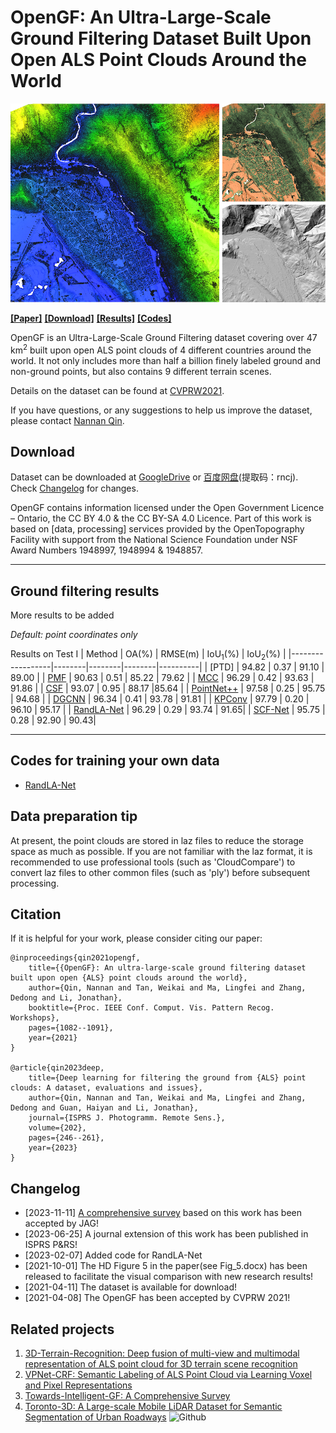 # OpenGF: An Ultra-Large-Scale Ground Filtering Dataset Built Upon Open ALS Point Clouds Around the World

![Image](Imgs/figexample.png)

[**[Paper]**](https://openaccess.thecvf.com/content/CVPR2021W/EarthVision/html/Qin_OpenGF_An_Ultra-Large-Scale_Ground_Filtering_Dataset_Built_Upon_Open_ALS_CVPRW_2021_paper.html) [**[Download]**](#download) [**[Results]**](#results) [**[Codes]**](#code)

OpenGF is an Ultra-Large-Scale Ground Filtering dataset covering over 47 km<sup>2</sup> built upon open ALS point clouds of 4 different countries around the world. It not only includes more than half a billion finely labeled ground and non-ground points, but also contains 9 different terrain scenes. <br />

Details on the dataset can be found at [CVPRW2021](https://openaccess.thecvf.com/content/CVPR2021W/EarthVision/html/Qin_OpenGF_An_Ultra-Large-Scale_Ground_Filtering_Dataset_Built_Upon_Open_ALS_CVPRW_2021_paper.html). <br />

If you have questions, or any suggestions to help us improve the dataset, please contact [Nannan Qin](mailto:nnqin@nuist.edu.cn).

## <a name="download"></a> Download

Dataset can be downloaded at [GoogleDrive](https://drive.google.com/drive/folders/1ud3fuiaNGHBiTVmIg36mrDarz-zzCzID?usp=sharing) or [百度网盘](https://pan.baidu.com/s/1WWDfyXoZWJP32nXfWDrvWQ)(提取码：rncj). Check [Changelog](#changelog) for changes. <br />

OpenGF contains information licensed under the Open Government Licence – Ontario, the CC BY 4.0 & the CC BY-SA 4.0 Licence. Part of this work is based on [data, processing] services provided by the OpenTopography Facility with support from the National Science Foundation under NSF Award Numbers 1948997, 1948994 & 1948857.

---
## <a name="results"></a> Ground filtering results 

More results to be added

*Default: point coordinates only*

Results on Test I
| Method          | OA(%)    | RMSE(m) | IoU<sub>1</sub>(%)   | IoU<sub>2</sub>(%)    | 
|------------------|--------|--------|--------|----------|
| [PTD]       |  94.82 | 0.37 | 91.10 |  89.00    |
| [PMF](https://pdal.io)       |  90.63 |  0.51 |  85.22 |  79.62   | 
| [MCC](http://sourceforge.net/projects/mccLiDAR/develop)      | 96.29 | 0.42 | 93.63 |  91.86   | 
| [CSF](https://www.cloudcompare.org)        | 93.07 | 0.95 |  88.17 |85.64   | 
| [PointNet++](https://github.com/intel-isl/Open3D-PointNet2-Semantic3D) |  97.58 |  0.25 | 95.75 | 94.68    | 
| [DGCNN](https://github.com/AnTao97/dgcnn.pytorch) |  96.34 |  0.41 | 93.78 | 91.81    | 
| [KPConv](https://github.com/HuguesTHOMAS/KPConv) | 97.79 |  0.20 | 96.10 |  95.17 | 
| [RandLA-Net](https://github.com/QingyongHu/RandLA-Net) |  96.29 | 0.29 | 93.74  |  91.65| 
| [SCF-Net](https://github.com/leofansq/SCF-Net) |  95.75 | 0.28 |  92.90 |  90.43| 



---
## <a name="code"></a> Codes for training your own data
* [RandLA-Net](https://github.com/WeikaiTan/RandLA-Net.git)

## <a name="tip"></a> Data preparation tip
At present, the point clouds are stored in laz files to reduce the storage space as much as possible. If you are not familiar with the laz format, it is recommended to use professional tools (such as 'CloudCompare') to convert laz files to other common files (such as 'ply') before subsequent processing.


## Citation

If it is helpful for your work, please consider citing our paper:

    @inproceedings{qin2021opengf,
        title={{OpenGF}: An ultra-large-scale ground filtering dataset built upon open {ALS} point clouds around the world},
        author={Qin, Nannan and Tan, Weikai and Ma, Lingfei and Zhang, Dedong and Li, Jonathan},
        booktitle={Proc. IEEE Conf. Comput. Vis. Pattern Recog. Workshops},
        pages={1082--1091},
        year={2021}
    }

    @article{qin2023deep,
        title={Deep learning for filtering the ground from {ALS} point clouds: A dataset, evaluations and issues},
        author={Qin, Nannan and Tan, Weikai and Ma, Lingfei and Zhang, Dedong and Guan, Haiyan and Li, Jonathan},
        journal={ISPRS J. Photogramm. Remote Sens.},
        volume={202},
        pages={246--261},
        year={2023}
    }    


## <a name="changelog"></a> Changelog
* [2023-11-11] [A comprehensive survey](https://github.com/Nathan-UW/Towards-Intelligent-GF) based on this work has been accepted by JAG! 
* [2023-06-25] A journal extension of this work has been published in ISPRS P&RS! 
* [2023-02-07] Added code for RandLA-Net
* [2021-10-01] The HD Figure 5 in the paper(see Fig_5.docx) has been released to facilitate the visual comparison with new research results!
* [2021-04-11] The dataset is available for download!
* [2021-04-08] The OpenGF has been accepted by CVPRW 2021!

## Related projects
1. [3D-Terrain-Recognition: Deep fusion of multi-view and multimodal representation of ALS point cloud for 3D terrain scene recognition](https://github.com/Nathan-UW/3D-Terrain-Recognition) 
2. [VPNet-CRF: Semantic Labeling of ALS Point Cloud via Learning Voxel and Pixel Representations](https://github.com/Nathan-UW/VPNet)
3. [Towards-Intelligent-GF: A Comprehensive Survey](https://github.com/Nathan-UW/Towards-Intelligent-GF)
4. [Toronto-3D: A Large-scale Mobile LiDAR Dataset for Semantic Segmentation of Urban Roadways](https://github.com/WeikaiTan/Toronto-3D) ![Github](https://img.shields.io/github/stars/WeikaiTan/Toronto-3D.svg?style=flat&label=Star)

